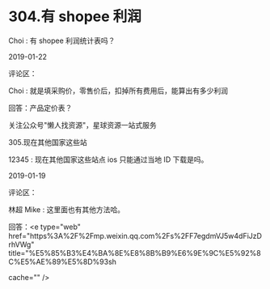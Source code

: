 # 304.有 shopee 利润

Choi : 有 shopee 利润统计表吗？

2019-01-22

评论区：

Choi : 就是填采购价，零售价后，扣掉所有费用后，能算出有多少利润

回答：产品定价表？

关注公众号"懒人找资源"，星球资源一站式服务

305.现在其他国家这些站

12345 : 现在其他国家这些站点 ios 只能通过当地 ID 下载是吗。

2019-01-19

评论区：

林超 Mike : 这里面也有其他方法哈。

回答：<e type="web" href="https%3A%2F%2Fmp.weixin.qq.com%2Fs%2FF7egdmVJ5w4dFiJzDrhVWg" title="%E5%85%B3%E4%BA%8E%E8%8B%B9%E6%9E%9C%E5%92%8C%E5%AE%89%E5%8D%93sh

cache="" />